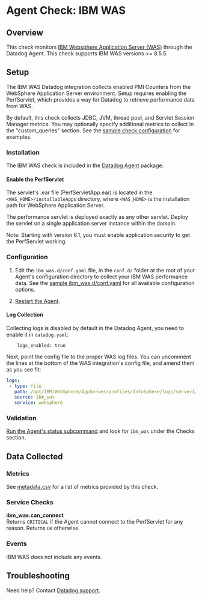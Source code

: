 # Agent Check: IBM WAS

## Overview

This check monitors [IBM Websphere Application Server (WAS)][1] through the Datadog Agent. This check supports IBM WAS versions >= 8.5.5.

## Setup

The IBM WAS Datadog integration collects enabled PMI Counters from the WebSphere Application Server environment. Setup requires enabling the PerfServlet, which provides a way for Datadog to retrieve performance data from WAS.

By default, this check collects JDBC, JVM, thread pool, and Servlet Session Manager metrics. You may optionally specify additional metrics to collect in the "custom_queries" section. See the [sample check configuration][2] for examples.

### Installation

The IBM WAS check is included in the [Datadog Agent][3] package.

#### Enable the PerfServlet
The servlet's .ear file (PerfServletApp.ear) is located in the `<WAS_HOME>/installableApps` directory, where `<WAS_HOME>` is the installation path for WebSphere Application Server.

The performance servlet is deployed exactly as any other servlet. Deploy the servlet on a single application server instance within the domain.

Note: Starting with version 6.1, you must enable application security to get the PerfServlet working.

### Configuration

1. Edit the `ibm_was.d/conf.yaml` file, in the `conf.d/` folder at the root of your Agent's configuration directory to collect your IBM WAS performance data. See the [sample ibm_was.d/conf.yaml][2] for all available configuration options.

2. [Restart the Agent][4].

#### Log Collection

Collecting logs is disabled by default in the Datadog Agent, you need to enable it in `datadog.yaml`:
```
    logs_enabled: true
```

Next, point the config file to the proper WAS log files. You can uncomment the lines at the bottom of the WAS integration's config file, and amend them as you see fit:

```yaml
logs:
 - type: file
   path: /opt/IBM/WebSphere/AppServer/profiles/InfoSphere/logs/server1/*.log
   source: ibm_was
   service: websphere
```

### Validation

[Run the Agent's status subcommand][5] and look for `ibm_was` under the Checks section.

## Data Collected

### Metrics

See [metadata.csv][6] for a list of metrics provided by this check.

### Service Checks

**ibm_was.can_connect**  
Returns `CRITICAL` if the Agent cannot connect to the PerfServlet for any reason. Returns `OK` otherwise.

### Events

IBM WAS does not include any events.

## Troubleshooting

Need help? Contact [Datadog support][7].

[1]: https://www.ibm.com/cloud/websphere-application-platform
[2]: https://github.com/DataDog/integrations-core/blob/master/ibm_was/datadog_checks/ibm_was/data/conf.yaml.example
[3]: https://app.datadoghq.com/account/settings#agent
[4]: https://docs.datadoghq.com/agent/faq/agent-commands/#start-stop-restart-the-agent
[5]: https://docs.datadoghq.com/agent/faq/agent-commands/#agent-status-and-information
[6]: https://github.com/DataDog/integrations-core/blob/master/ibm_was/metadata.csv
[7]: https://docs.datadoghq.com/help
